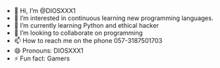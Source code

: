- 👋 Hi, I’m @DIOSXXX1
- 👀 I’m interested in continuous learning new programming languages.
- 🌱 I’m currently learning Python and ethical hacker
- 💞️ I’m looking to collaborate on programming
- 📫 How to reach me on the phone 057-3187501703
- 😄 Pronouns: DIOSXXX1
- ⚡ Fun fact: Gamers


